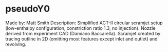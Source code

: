 # pseudoY0

Made by: Matt Smith
Description: Simplified ACT-II circular scramjet setup (low-enthalpy configuration,
constriction ratio 1.3, no injection). Nozzle derived from experiment CAD (Damiano
Baccarella). Scramjet created by tracing outline in 2D (omitting most features
except inlet and outlet) and revolving.
